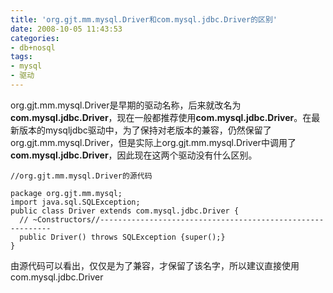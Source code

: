 ```yaml
---
title: 'org.gjt.mm.mysql.Driver和com.mysql.jdbc.Driver的区别'
date: 2008-10-05 11:43:53
categories: 
- db+nosql
tags: 
- mysql
- 驱动
---
```

org.gjt.mm.mysql.Driver是早期的驱动名称，后来就改名为**com.mysql.jdbc.Driver**，现在一般都推荐使用**com.mysql.jdbc.Driver**。在最新版本的mysqljdbc驱动中，为了保持对老版本的兼容，仍然保留了org.gjt.mm.mysql.Driver，但是实际上org.gjt.mm.mysql.Driver中调用了**com.mysql.jdbc.Driver**，因此现在这两个驱动没有什么区别。
```
//org.gjt.mm.mysql.Driver的源代码

package org.gjt.mm.mysql;
import java.sql.SQLException;
public class Driver extends com.mysql.jdbc.Driver {
  // ~Constructors//-----------------------------------------------------------
  public Driver() throws SQLException {super();}
}
```
由源代码可以看出，仅仅是为了兼容，才保留了该名字，所以建议直接使用com.mysql.jdbc.Driver